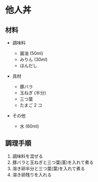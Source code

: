 # 他人丼

## 材料
- 調味料
    - 醤油 (50ml)
    - みりん (30ml)
    - ほんだし

- 具材
    - 豚バラ
    - 玉ねぎ (半分)
    - 三つ葉
    - たまご 2 コ

- その他
    - 水 (60ml)

## 調理手順
1. 調味料を混ぜる
2. 豚バラと玉ねぎと三つ葉(茎)を入れて煮る
3. 溶き卵半分と三つ葉(葉)を入れて煮る
4. 溶き卵残りを入れる
